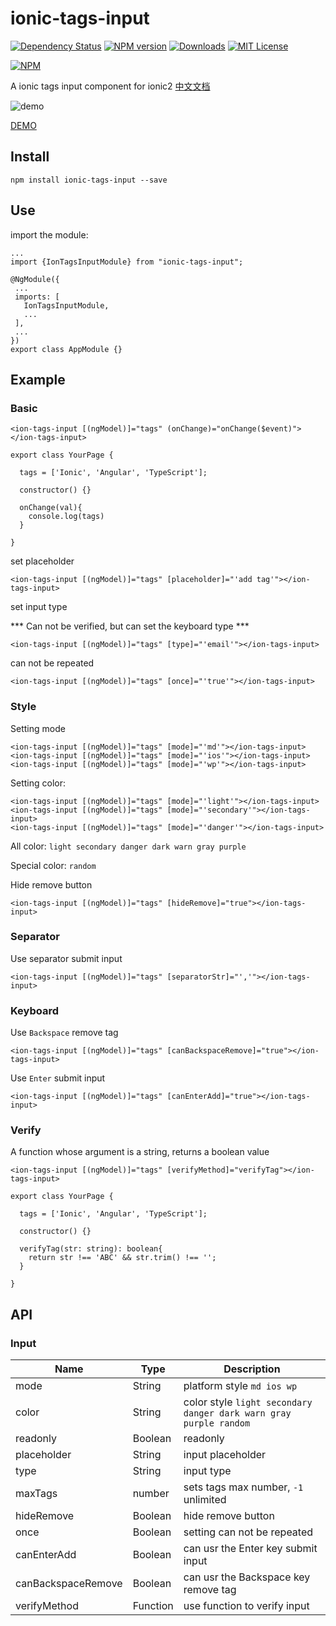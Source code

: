 # ionic-tags-input

[![Dependency Status](https://david-dm.org/HsuanXyz/ionic-tags-input.svg)](https://david-dm.org/HsuanXyz/ionic-tags-input)
[![NPM version][npm-image]][npm-url] [![Downloads][downloads-image]][downloads-url] [![MIT License][license-image]][license-url]

[![NPM](https://nodei.co/npm/ionic-tags-input.png?downloads=true&stars=true)](https://nodei.co/npm/ionic-tags-input/)

A ionic tags input component for ionic2
[中文文档](https://github.com/HsuanXyz/ionic-tags-input/blob/master/README-CN.md)


![demo](https://github.com/HsuanXyz/hsuanxyz.github.io/blob/master/assets/ionic-tags-input/tags.png?raw=true)

[DEMO](https://hsuanxyz.github.io/demo/ionic-tags-input/)
## Install

`npm install ionic-tags-input --save`

## Use
 import the module:

 ```
 ...
 import {IonTagsInputModule} from "ionic-tags-input";

@NgModule({
  ...
  imports: [
    IonTagsInputModule,
    ...
  ],
  ...
})
export class AppModule {}

 ```

## Example

### Basic

```
<ion-tags-input [(ngModel)]="tags" (onChange)="onChange($event)"></ion-tags-input>
```

```
export class YourPage {

  tags = ['Ionic', 'Angular', 'TypeScript'];

  constructor() {}

  onChange(val){
    console.log(tags)
  }

}
```

set placeholder

```
<ion-tags-input [(ngModel)]="tags" [placeholder]="'add tag'"></ion-tags-input>
```

set input type

*** Can not be verified, but can set the keyboard type ***

```
<ion-tags-input [(ngModel)]="tags" [type]="'email'"></ion-tags-input>
```

can not be repeated

```
<ion-tags-input [(ngModel)]="tags" [once]="'true'"></ion-tags-input>
```

### Style

Setting mode

```
<ion-tags-input [(ngModel)]="tags" [mode]="'md'"></ion-tags-input>
<ion-tags-input [(ngModel)]="tags" [mode]="'ios'"></ion-tags-input>
<ion-tags-input [(ngModel)]="tags" [mode]="'wp'"></ion-tags-input>
```

Setting color:

```
<ion-tags-input [(ngModel)]="tags" [mode]="'light'"></ion-tags-input>
<ion-tags-input [(ngModel)]="tags" [mode]="'secondary'"></ion-tags-input>
<ion-tags-input [(ngModel)]="tags" [mode]="'danger'"></ion-tags-input>
```
All color: `light secondary danger dark warn gray purple`

Special color: `random`

Hide remove button

```
<ion-tags-input [(ngModel)]="tags" [hideRemove]="true"></ion-tags-input>
```

### Separator

Use separator submit input
```
<ion-tags-input [(ngModel)]="tags" [separatorStr]="','"></ion-tags-input>
```

### Keyboard

Use `Backspace` remove tag

```
<ion-tags-input [(ngModel)]="tags" [canBackspaceRemove]="true"></ion-tags-input>
```

Use `Enter` submit input

```
<ion-tags-input [(ngModel)]="tags" [canEnterAdd]="true"></ion-tags-input>
```

### Verify

A function whose argument is a string, returns a boolean value

```
<ion-tags-input [(ngModel)]="tags" [verifyMethod]="verifyTag"></ion-tags-input>
```

```
export class YourPage {

  tags = ['Ionic', 'Angular', 'TypeScript'];

  constructor() {}

  verifyTag(str: string): boolean{
    return str !== 'ABC' && str.trim() !== '';
  }

}
```

## API
### Input
| Name            | Type          | Description |
| --------------- | ------------- | ----------- |
| mode            | String        | platform style `md ios wp`     |
| color           | String        | color style `light secondary danger dark warn gray purple random`   |
| readonly        | Boolean       | readonly |
| placeholder     | String        | input placeholder |
| type            | String        | input type    |
| maxTags         | number        | sets tags max number, `-1` unlimited |
| hideRemove      | Boolean       | hide remove button   |
| once            | Boolean       | setting can not be repeated  |
| canEnterAdd     | Boolean       | can usr the Enter key submit input |
| canBackspaceRemove | Boolean    | can usr the Backspace key remove tag |
| verifyMethod    | Function      | use function to verify input|

[npm-url]: https://www.npmjs.com/package/ionic-tags-input
[npm-image]: https://img.shields.io/npm/v/ionic-tags-input.svg

[downloads-image]: https://img.shields.io/npm/dm/ionic-tags-input.svg
[downloads-url]: http://badge.fury.io/js/ionic-tags-input

[license-image]: http://img.shields.io/badge/license-MIT-blue.svg?style=flat
[license-url]: LICENSE
